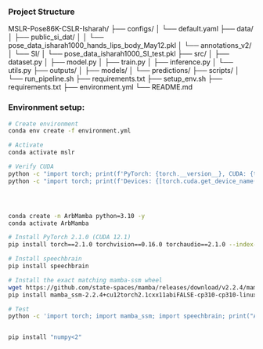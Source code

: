### Project Structure

MSLR-Pose86K-CSLR-Isharah/
├── configs/
│   └── default.yaml
├── data/
│   ├── public_si_dat/
│   │   └── pose_data_isharah1000_hands_lips_body_May12.pkl
│   └── annotations_v2/
│       └── SI/
│           └── pose_data_isharah1000_SI_test.pkl
├── src/
│   ├── dataset.py
│   ├── model.py
│   ├── train.py
│   ├── inference.py
│   └── utils.py
├── outputs/
│   ├── models/
│   └── predictions/
├── scripts/
│   └── run_pipeline.sh
├── requirements.txt
├── setup_env.sh
├── requirements.txt
├── environment.yml
└── README.md


### Environment setup:
```bash
# Create environment
conda env create -f environment.yml

# Activate
conda activate mslr

# Verify CUDA
python -c "import torch; print(f'PyTorch: {torch.__version__}, CUDA: {torch.version.cuda}')"
python -c "import torch; print(f'Devices: {[torch.cuda.get_device_name(i) for i in range(torch.cuda.device_count())]}')"

```
```bash



conda create -n ArbMamba python=3.10 -y
conda activate ArbMamba

# Install PyTorch 2.1.0 (CUDA 12.1)
pip install torch==2.1.0 torchvision==0.16.0 torchaudio==2.1.0 --index-url https://download.pytorch.org/whl/cu121

# Install speechbrain
pip install speechbrain

# Install the exact matching mamba-ssm wheel
wget https://github.com/state-spaces/mamba/releases/download/v2.2.4/mamba_ssm-2.2.4+cu12torch2.1cxx11abiFALSE-cp310-cp310-linux_x86_64.whl
pip install mamba_ssm-2.2.4+cu12torch2.1cxx11abiFALSE-cp310-cp310-linux_x86_64.whl

# Test
python -c 'import torch; import mamba_ssm; import speechbrain; print("All OK!")'


pip install "numpy<2"

```